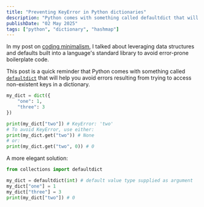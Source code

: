 ```yaml
---
title: "Preventing KeyError in Python dictionaries"
description: "Python comes with something called defaultdict that will help you avoid KeyErrors."
publishDate: "02 May 2025"
tags: ["python", "dictionary", "hashmap"]
---
```


In my post on [coding minimalism](/posts/leetcode-minimalism), I talked about leveraging data structures and defaults built into a language's standard library to avoid error-prone boilerplate code.

This post is a quick reminder that Python comes with something called [`defaultdict`](https://www.geeksforgeeks.org/defaultdict-in-python/) that will help you avoid errors resulting from trying to access non-existent keys in a dictionary.

```python
my_dict = dict({
    "one": 1,
    "three": 3
})

print(my_dict["two"]) # KeyError: 'two'
# To avoid KeyError, use either:
print(my_dict.get("two")) # None
# or:
print(my_dict.get("two", 0)) # 0
```

A more elegant solution:

```python
from collections import defaultdict

my_dict = defaultdict(int) # default value type supplied as argument
my_dict["one"] = 1
my_dict["three"] = 3
print(my_dict["two"]) # 0
```
